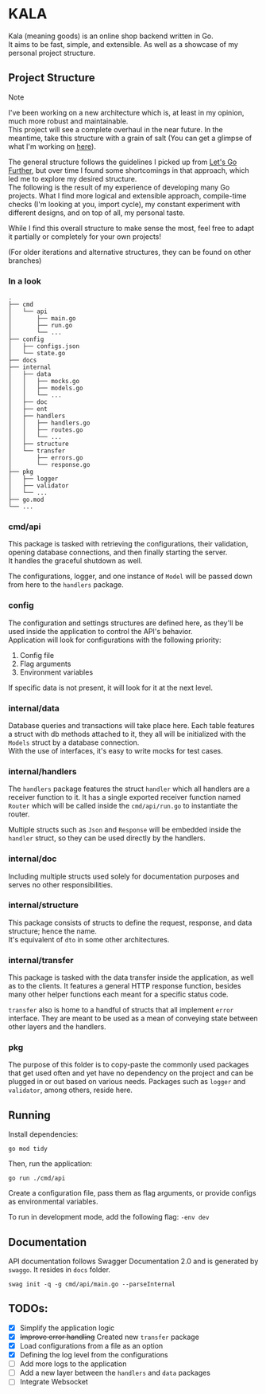 # KALA

Kala (meaning goods) is an online shop backend written in Go.  
It aims to be fast, simple, and extensible. As well as a showcase of my personal project structure.

## Project Structure

> [!NOTE]
>
> I've been working on a new architecture which is, at least in my opinion, much more robust and maintainable.  
> This project will see a complete overhaul in the near future. In the meantime, take this structure with a grain of
> salt (You can get a glimpse of what I'm working
> on [here](https://github.com/hossein1376/BehKhan/tree/main/services/catalogue)).


The general structure follows the guidelines I picked up
from [Let's Go Further](https://lets-go-further.alexedwards.net/),
but over time I found some shortcomings in that approach, which led me to explore my desired structure.  
The following is the result of my experience of developing many Go projects.
What I find more logical and extensible approach,
compile-time checks (I'm looking at you, import cycle), my constant experiment with different designs, and on top of
all,
my personal taste.

While I find this overall structure to make sense the most, feel free to adapt it partially or completely for your own
projects!

(For older iterations and alternative structures, they can be found on other branches)

### In a look

```
.
├── cmd
│   └── api
│       ├── main.go
│       ├── run.go
│       └── ...
├── config
│   ├── configs.json
│   └── state.go
├── docs
├── internal
│   ├── data
│   │   ├── mocks.go
│   │   ├── models.go
│   │   └── ...
│   ├── doc
│   ├── ent
│   ├── handlers
│   │   ├── handlers.go
│   │   ├── routes.go
│   │   └── ...
│   ├── structure
│   └── transfer
│       ├── errors.go
│       └── response.go
├── pkg
│   ├── logger
│   ├── validator
│   └── ...
├── go.mod
└── ...
```

### cmd/api

This package is tasked with retrieving the configurations, their validation, opening database connections, and then
finally starting the server.  
It handles the graceful shutdown as well.

The configurations, logger, and one instance of `Model` will be passed down from here to the `handlers` package.

### config

The configuration and settings structures are defined here, as they'll be used inside the application to control the
API's behavior.  
Application will look for configurations with the following priority:

1. Config file
2. Flag arguments
3. Environment variables

If specific data is not present, it will look for it at the next level.

### internal/data

Database queries and transactions will take place here. Each table features a struct with db methods attached to it,
they all will be initialized with the `Models` struct by a database connection.  
With the use of interfaces, it's easy to write mocks for test cases.

### internal/handlers

The `handlers` package features the struct `handler` which all handlers are a receiver function to it. It has a single
exported receiver function named `Router` which will be called inside the `cmd/api/run.go` to instantiate the router.

Multiple structs such as `Json` and `Response` will be embedded inside the `handler` struct,
so they can be used directly by the handlers.

### internal/doc

Including multiple structs used solely for documentation purposes and serves no other responsibilities.

### internal/structure

This package consists of structs to define the request, response, and data structure; hence the name.  
It's equivalent of `dto` in some other architectures.

### internal/transfer

This package is tasked with the data transfer inside the application, as well as to the clients. It features a general
HTTP response function, besides many other helper functions each meant for a specific status code.

`transfer` also is home to a handful of structs that all implement `error` interface. They are meant to be used as a
mean of conveying state between other layers and the handlers.

### pkg

The purpose of this folder is to copy-paste the commonly used packages that get used often and yet have no dependency
on the project and can be plugged in or out based on various needs.
Packages such as `logger` and `validator`, among others, reside here.

## Running

Install dependencies:

```shell
go mod tidy
```

Then, run the application:

```shell
go run ./cmd/api 
```

Create a configuration file, pass them as flag arguments, or provide configs as environmental variables.

To run in development mode, add the following flag: `-env dev`

## Documentation

API documentation follows Swagger Documentation 2.0 and is generated by `swaggo`. It resides in `docs` folder.

```shell
swag init -q -g cmd/api/main.go --parseInternal
```

## TODOs:

- [x] Simplify the application logic
- [x] ~~Improve error handling~~ Created new `transfer` package
- [x] Load configurations from a file as an option
- [x] Defining the log level from the configurations
- [ ] Add more logs to the application
- [ ] Add a new layer between the `handlers` and `data` packages
- [ ] Integrate Websocket
